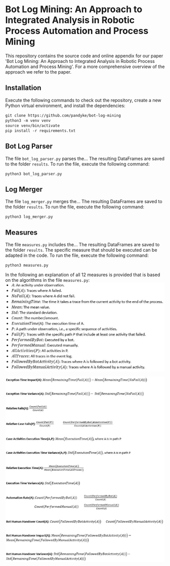 # Bot Log Mining: An Approach to Integrated Analysis in Robotic Process Automation and Process Mining

This repository contains the source code and online appendix for our paper 'Bot Log Mining: An Approach to Integrated Analysis in Robotic Process Automation and Process Mining'. 
For a more comprehensive overview of the approach we refer to the paper.


## Installation

Execute the following commands to check out the repository, create a new Python virtual environment, and install the dependencies:

```
git clone https://github.com/pandyke/bot-log-mining
python3 -m venv venv
source venv/bin/activate
pip install -r requirements.txt
```


## Bot Log Parser

The file `bot_log_parser.py` parses the...
The resulting DataFrames are saved to the folder `results`.
To run the file, execute the following command:
```
python3 bot_log_parser.py
```


## Log Merger

The file `log_merger.py` merges the...
The resulting DataFrames are saved to the folder `results`.
To run the file, execute the following command:
```
python3 log_merger.py
```


## Measures

The file `measures.py` includes the...
The resulting DataFrames are saved to the folder `results`.
The specific measure that should be executed can be adapted in the code.
To run the file, execute the following command:
```
python3 measures.py
```
In the following an explanation of all 12 measures is provided that is based on the algorithms in the file `measures.py`:
![Alt text](https://github.com/pandyke/bot-log-mining/blob/main/measure_formalizations/Measure_formalizations_legend.JPG?raw=true "Definitions")

![Alt text](https://github.com/pandyke/bot-log-mining/blob/main/measure_formalizations/Measure_formalizations.JPG?raw=true "Measure formalizations")
